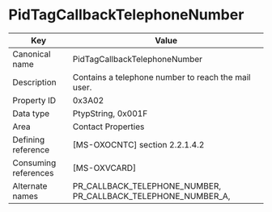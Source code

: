 # PidTagCallbackTelephoneNumber

| Key | Value |
|---|---|
| Canonical name | PidTagCallbackTelephoneNumber |
| Description | Contains a telephone number to reach the mail user. |
| Property ID | 0x3A02 |
| Data type | PtypString, 0x001F |
| Area | Contact Properties |
| Defining reference | [MS-OXOCNTC] section 2.2.1.4.2 |
| Consuming references | [MS-OXVCARD] |
| Alternate names | PR_CALLBACK_TELEPHONE_NUMBER, PR_CALLBACK_TELEPHONE_NUMBER_A, |
